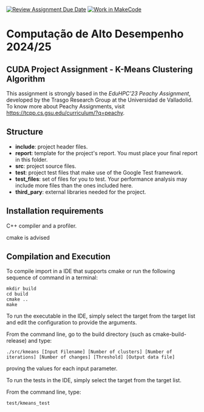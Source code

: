 [![Review Assignment Due Date](https://classroom.github.com/assets/deadline-readme-button-22041afd0340ce965d47ae6ef1cefeee28c7c493a6346c4f15d667ab976d596c.svg)](https://classroom.github.com/a/pUutzZJM)
[![Work in MakeCode](https://classroom.github.com/assets/work-in-make-code-8824cc13a1a3f34ffcd245c82f0ae96fdae6b7d554b6539aec3a03a70825519c.svg)](https://classroom.github.com/online_ide?assignment_repo_id=19064847&assignment_repo_type=AssignmentRepo)
# Computação de Alto Desempenho 2024/25 

## CUDA Project Assignment - K-Means Clustering Algorithm

This assignment is strongly based
in the _EduHPC’23 Peachy Assignment_, developed by the Trasgo Research Group at the Universidad de Valladolid. To know more about Peachy Assignments, 
visit https://tcpp.cs.gsu.edu/curriculum/?q=peachy.

## Structure

- **include**: project header files.
- **report**: template for the project's report. You must place your final report in this folder.
- **src**: project source files.
- **test**: project test files that make use of the Google Test framework.
- **test_files**: set of files for you to test. Your performance analysis may include more files
  than the ones included here.
- **third_pary**: external libraries needed for the project.

## Installation requirements

C++ compiler and a profiler.

cmake is advised

## Compilation and Execution
To compile import in a IDE that supports cmake or run the following sequence of command in a terminal:


```
mkdir build
cd build
cmake ..
make
```

To run the executable in the IDE, simply 
select the target from the target list and edit the 
configuration to provide the arguments.

From the command line, go to the build directory (such as cmake-build-release) and type:

```
./src/kmeans [Input Filename] [Number of clusters] [Number of iterations] [Number of changes] [Threshold] [Output data file]
```

proving the values for each input parameter.

To run the tests in the IDE,  simply
select the target from the target list.

From the command line, type:

```
test/kmeans_test
```
